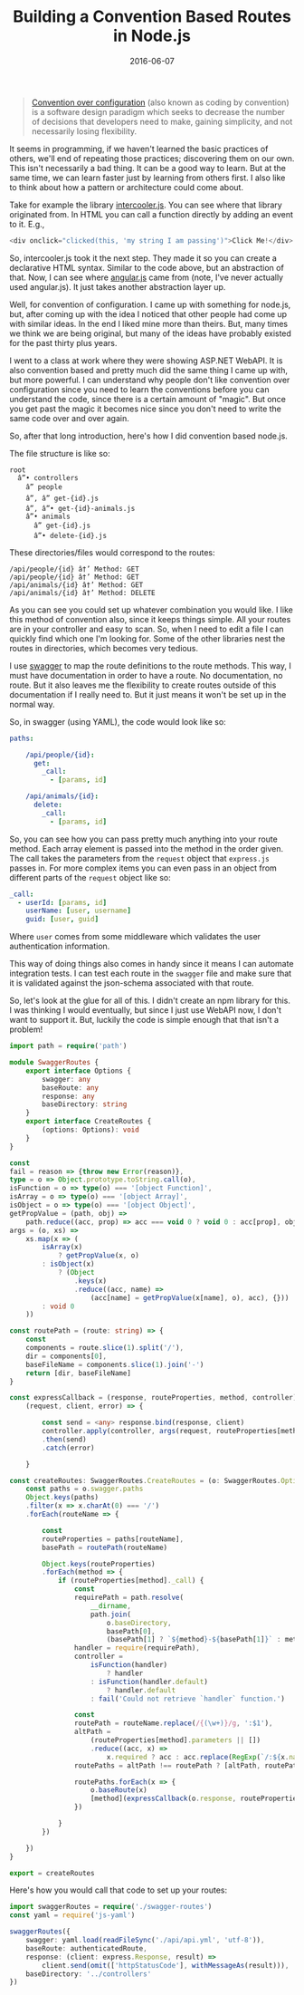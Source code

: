 ﻿---
date: 2016-06-07
title: Building a Convention Based Routes in Node.js
tags:
   - node.js
   - convention over configuration
---

> [Convention over
> configuration](https://en.wikipedia.org/wiki/Convention_over_configuration)
> (also known as coding by convention) is a software design paradigm which
> seeks to decrease the number of decisions that developers need to make,
> gaining simplicity, and not necessarily losing flexibility.

It seems in programming, if we haven't learned the basic practices of others,
we'll end of repeating those practices; discovering them on our own. This isn't
necessarily a bad thing. It can be a good way to learn. But at the same time,
we can learn faster just by learning from others first. I also like to think
about how a pattern or architecture could come about.

Take for example the library [intercooler.js](http://intercoolerjs.org/). You
can see where that library originated from. In HTML you can call a function
directly by adding an event to it. E.g.,

```js
<div onclick="clicked(this, 'my string I am passing')">Click Me!</div>
```

So, intercooler.js took it the next step. They made it so you can create a
declarative HTML syntax. Similar to the code above, but an abstraction of that.
Now, I can see where [angular.js](https://angularjs.org/) came from (note, I've
never actually used angular.js). It just takes another abstraction layer up.

Well, for convention of configuration. I came up with something for node.js,
but, after coming up with the idea I noticed that other people had come up with
similar ideas. In the end I liked mine more than theirs. But, many times we
think we are being original, but many of the ideas have probably existed for
the past thirty plus years.

I went to a class at work where they were showing ASP.NET WebAPI. It is also
convention based and pretty much did the same thing I came up with, but more
powerful. I can understand why people don't like convention over configuration
since you need to learn the conventions before you can understand the code,
since there is a certain amount of "magic". But once you get past the magic it
becomes nice since you don't need to write the same code over and over again.

So, after that long introduction, here's how I did convention based node.js.

The file structure is like so:

```
root
  â”• controllers
    â” people
    â”‚ â” get-{id}.js
    â”‚ â”• get-{id}-animals.js
    â”• animals
      â” get-{id}.js
      â”• delete-{id}.js
```

These directories/files would correspond to the routes:

```
/api/people/{id} â†’ Method: GET
/api/people/{id} â†’ Method: GET
/api/animals/{id} â†’ Method: GET
/api/animals/{id} â†’ Method: DELETE
```

As you can see you could set up whatever combination you would like. I like
this method of convention also, since it keeps things simple. All your routes
are in your controller and easy to scan. So, when I need to edit a file I can
quickly find which one I'm looking for. Some of the other libraries nest the
routes in directories, which becomes very tedious.

I use [swagger](http://swagger.io/) to map the route definitions to the route
methods. This way, I must have documentation in order to have a route. No
documentation, no route. But it also leaves me the flexibility to create routes
outside of this documentation if I really need to. But it just means it won't
be set up in the normal way.

So, in swagger (using YAML), the code would look like so:

```yaml
paths:

    /api/people/{id}:
      get:
        _call:
          - [params, id]

    /api/animals/{id}:
      delete:
        _call:
          - [params, id]
```

So, you can see how you can pass pretty much anything into your route method.
Each array element is passed into the method in the order given. The call takes
the parameters from the `request` object that `express.js` passes in. For more
complex items you can even pass in an object from different parts of the
`request` object like so:

```yaml
_call:
  - userId: [params, id]
    userName: [user, username]
    guid: [user, guid]
```

Where `user` comes from some middleware which validates the user authentication
information.

This way of doing things also comes in handy since it means I can automate
integration tests. I can test each route in the `swagger` file and make sure
that it is validated against the json-schema associated with that route.

So, let's look at the glue for all of this. I didn't create an npm library for
this. I was thinking I would eventually, but since I just use WebAPI now, I
don't want to support it. But, luckily the code is simple enough that that
isn't a problem!

```ts
import path = require('path')

module SwaggerRoutes {
    export interface Options {
        swagger: any
        baseRoute: any
        response: any
        baseDirectory: string
    }
    export interface CreateRoutes {
        (options: Options): void
    }
}

const
fail = reason => {throw new Error(reason)},
type = o => Object.prototype.toString.call(o),
isFunction = o => type(o) === '[object Function]',
isArray = o => type(o) === '[object Array]',
isObject = o => type(o) === '[object Object]',
getPropValue = (path, obj) =>
    path.reduce((acc, prop) => acc === void 0 ? void 0 : acc[prop], obj),
args = (o, xs) =>
    xs.map(x => (
        isArray(x)
            ? getPropValue(x, o)
        : isObject(x)
            ? (Object
                .keys(x)
                .reduce((acc, name) =>
                    (acc[name] = getPropValue(x[name], o), acc), {}))
        : void 0
    ))

const routePath = (route: string) => {
    const
    components = route.slice(1).split('/'),
    dir = components[0],
    baseFileName = components.slice(1).join('-')
    return [dir, baseFileName]
}

const expressCallback = (response, routeProperties, method, controller) =>
    (request, client, error) => {

        const send = <any> response.bind(response, client)
        controller.apply(controller, args(request, routeProperties[method]._call))
        .then(send)
        .catch(error)

    }

const createRoutes: SwaggerRoutes.CreateRoutes = (o: SwaggerRoutes.Options) => {
    const paths = o.swagger.paths
    Object.keys(paths)
    .filter(x => x.charAt(0) === '/')
    .forEach(routeName => {

        const
        routeProperties = paths[routeName],
        basePath = routePath(routeName)

        Object.keys(routeProperties)
        .forEach(method => {
            if (routeProperties[method]._call) {
                const
                requirePath = path.resolve(
                    __dirname,
                    path.join(
                        o.baseDirectory,
                        basePath[0],
                        (basePath[1] ? `${method}-${basePath[1]}` : method))),
                handler = require(requirePath),
                controller =
                    isFunction(handler)
                        ? handler
                    : isFunction(handler.default)
                        ? handler.default
                    : fail('Could not retrieve `handler` function.')

                const
                routePath = routeName.replace(/{(\w+)}/g, ':$1'),
                altPath =
                    (routeProperties[method].parameters || [])
                    .reduce((acc, x) =>
                        x.required ? acc : acc.replace(RegExp(`/:${x.name}`), ''), routePath),
                routePaths = altPath !== routePath ? [altPath, routePath] : [routePath]

                routePaths.forEach(x => {
                    o.baseRoute(x)
                    [method](expressCallback(o.response, routeProperties, method, controller))
                })

            }
        })

    })
}

export = createRoutes
```

Here's how you would call that code to set up your routes:

```ts
import swaggerRoutes = require('./swagger-routes')
const yaml = require('js-yaml')

swaggerRoutes({
    swagger: yaml.load(readFileSync('./api/api.yml', 'utf-8')),
    baseRoute: authenticatedRoute,
    response: (client: express.Response, result) =>
        client.send(omit(['httpStatusCode'], withMessageAs(result))),
    baseDirectory: '../controllers'
})
```
